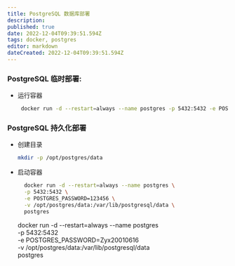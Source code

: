 ```yaml
---
title: PostgreSQL 数据库部署
description: 
published: true
date: 2022-12-04T09:39:51.594Z
tags: docker, postgres
editor: markdown
dateCreated: 2022-12-04T09:39:51.594Z
---
```


### PostgreSQL 临时部署:
* 运行容器
   ```bash
    docker run -d --restart=always --name postgres -p 5432:5432 -e POSTGRES_PASSWORD=123456 postgres
   ```
### PostgreSQL 持久化部署

* 创建目录

  ```bash
  mkdir -p /opt/postgres/data
  ```
* 启动容器

  ```bash
    docker run -d --restart=always --name postgres \
    -p 5432:5432 \
    -e POSTGRES_PASSWORD=123456 \
    -v /opt/postgres/data:/var/lib/postgresql/data \
    postgres
  ```

    docker run -d --restart=always --name postgres \
    -p 5432:5432 \
    -e POSTGRES_PASSWORD=Zyx20010616 \
    -v /opt/postgres/data:/var/lib/postgresql/data \
    postgres
